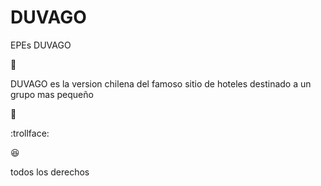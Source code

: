 # DUVAGO
EPEs DUVAGO

:hotel: 

DUVAGO es la version chilena del famoso sitio de hoteles destinado a un grupo mas pequeño

:rice_ball:

:trollface:

:satisfied:

todos los derechos

